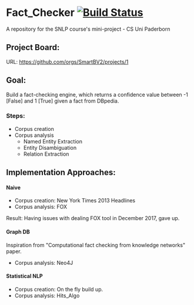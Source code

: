 # Fact_Checker  [![Build Status](https://travis-ci.org/SmartBV2/Fact_Checker.svg?branch=master)](https://travis-ci.org/SmartBV2/Fact_Checker)
A repository for the SNLP course's mini-project - CS Uni Paderborn 

## Project Board: 

URL: https://github.com/orgs/SmartBV2/projects/1

## Goal:
Build a fact-checking engine, which returns a confidence value between -1 [False] and 1 [True] given a fact from DBpedia.

### Steps:
+ Corpus creation 
+ Corpus analysis 
  + Named Entity Extraction 
  + Entity Disambiguation 
  + Relation Extraction 
  
## Implementation Approaches:

#### Naive 
+ Corpus creation: New York Times 2013 Headlines
+ Corpus analysis: FOX 

Result: Having issues with dealing FOX tool in December 2017, gave up.

#### Graph DB

Inspiration from "Computational fact checking from knowledge networks" paper.

+ Corpus analysis: Neo4J 

#### Statistical NLP

+ Corpus creation: On the fly build up.
+ Corpus analysis: Hits_Algo 
